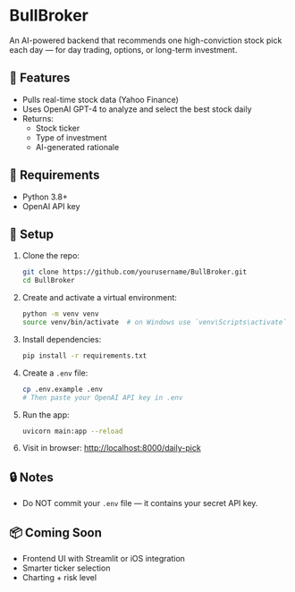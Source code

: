# BullBroker

An AI-powered backend that recommends one high-conviction stock pick each day — for day trading, options, or long-term investment.

## 🚀 Features
- Pulls real-time stock data (Yahoo Finance)
- Uses OpenAI GPT-4 to analyze and select the best stock daily
- Returns:
  - Stock ticker
  - Type of investment
  - AI-generated rationale

## 🧠 Requirements

- Python 3.8+
- OpenAI API key

## 🔧 Setup

1. Clone the repo:
   ```bash
   git clone https://github.com/yourusername/BullBroker.git
   cd BullBroker
   ```

2. Create and activate a virtual environment:
   ```bash
   python -m venv venv
   source venv/bin/activate  # on Windows use `venv\Scripts\activate`
   ```

3. Install dependencies:
   ```bash
   pip install -r requirements.txt
   ```

4. Create a `.env` file:
   ```bash
   cp .env.example .env
   # Then paste your OpenAI API key in .env
   ```

5. Run the app:
   ```bash
   uvicorn main:app --reload
   ```

6. Visit in browser:
   [http://localhost:8000/daily-pick](http://localhost:8000/daily-pick)

## 🔒 Notes
- Do NOT commit your `.env` file — it contains your secret API key.

## 📦 Coming Soon
- Frontend UI with Streamlit or iOS integration
- Smarter ticker selection
- Charting + risk level
